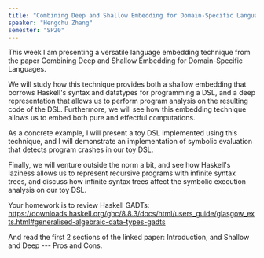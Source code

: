 ```yaml
---
title: "Combining Deep and Shallow Embedding for Domain-Specific Languages"
speaker: "Hengchu Zhang"
semester: "SP20"
---
```


This week I am presenting a versatile language embedding technique from the paper Combining Deep and Shallow Embedding for Domain-Specific Languages.

We will study how this technique provides both a shallow embedding that borrows Haskell's syntax and datatypes for programming a DSL, and a deep representation that allows us to perform program analysis on the resulting code of the DSL. Furthermore, we will see how this embedding technique allows us to embed both pure and effectful computations.

As a concrete example, I will present a toy DSL implemented using this technique, and I will demonstrate an implementation of symbolic evaluation that detects program crashes in our toy DSL.

Finally, we will venture outside the norm a bit, and see how Haskell's laziness allows us to represent recursive programs with infinite syntax trees, and discuss how infinite syntax trees affect the symbolic execution analysis on our toy DSL.

Your homework is to review Haskell GADTs:
https://downloads.haskell.org/ghc/8.8.3/docs/html/users_guide/glasgow_exts.html#generalised-algebraic-data-types-gadts

And read the first 2 sections of the linked paper: Introduction, and Shallow and Deep --- Pros and Cons.